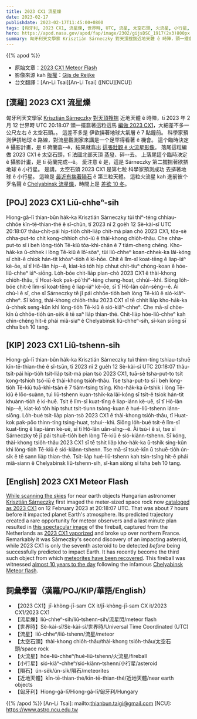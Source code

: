 ```yaml
---
title: 2023 CX1 流星爍
date: 2023-02-17
publishdate: 2023-02-17T11:45:00+0800
tags: [匈牙利, 2023 CX1, 流星爍, 世界時, UTC, 流星, 太空石頭, 火流星, 小行星, 隕石, 近地天體]
hero: https://apod.nasa.gov/apod/fap/image/2302/gijsDSC_1917(2x3)800px.jpg
summary: 匈牙利天文學家 Krisztián Sárneczky 對天頂搜揣近地天體 ê 時陣，頭一擺翕著這粒這馬編做 2023 CX1。
---
```


{{% apod %}}

- 原始文章：[2023 CX1 Meteor Flash](https://apod.nasa.gov/apod/ap230217.html)
- 影像來源 kah [版權][copyright]：[Gijs de Reijke](https://www.instagram.com/gijs.de.reijke/)
- 台文翻譯：[An-Li Tsai][An-Li Tsai] ([NCU][NCU])

## [漢羅] 2023 CX1 流星爍
匈牙利天文學家 [Krisztián Sárneczky][Krisztián Sárneczky] [對天頂搜揣][While scanning the skies] 近地天體 ê 時陣，tī 2023 年 2 月 12 世界時 UTC 20:18:07 頭一擺翕著這粒這馬 [編做 2023 CX1][cataloged as 2023 CX1]，大細差不多一公尺左右 ê 太空石頭。。
這差不多是 伊欲挵著地球大氣層 ê 7 點鐘前。
科學家預測伊挵地球 ê 路線，對流星觀測家來講是一个足罕得看著 ê 機會。
這个臨時決定 ê 攝影計畫，是 tī 荷蘭翕--ê，結果就翕出 [這張壯觀 ê 火流星影像][this spectacular image]。
落尾這粒編做 2023 CX1 ê 太空石頭，tī 法國北部天頂 [蒸發][2023 CX1 vaporized]、碎--去。
上落尾這个臨時決定 ê 攝影計畫，是 tī 荷蘭完成--ê。
愛注意 ê 是，這是 Sárneczky 第二擺揣著欲挵地球 ê 小行星。
是講，太空石頭 2023 CX1 是第七粒 科學家預測成功 去挵著地球 ê 小行星。
這嘛是 [最近有揣著隕石][meteorites have been recovered] ê 第三粒天體。
這粒火流星 kah 進前彼个歹名聲 ê [Chelyabinsk 流星爍][Chelyabinsk Meteor flash]，時間上是 [差欲 10 冬][almost 10 years to the day]。


## [POJ] 2023 CX1 Liû-chheⁿ-sih
Hiong-gâ-lī thian-bûn ha̍k-ka Krisztián Sárneczky tùi thiⁿ-téng chhiau-chhōe kīn-tē-thian-thé ê sî-chūn, tī 2023 nî 2 goe̍h 12 Sè-kài-sî UTC 20:18:07 thâu-chi̍t-pái hip-tio̍h chit-lia̍p chit-má pian chò 2023 CX1, tōa-sè chha-put-to chi̍t kong-chhioh chó-iū ê thài-khong chio̍h-thâu.
Che chha-put-to sī i beh lòng-tio̍h Tē-kiû tōa-khì-chân ê 7 tiám-cheng chêng.
Kho-ha̍k-ka ū-chhek i lòng Tē-kiû ê lō͘-sòaⁿ, tùi liû-chheⁿ koan-chhek-ka lâi-kóng sī chi̍t-ê chiok hán-tit khòaⁿ-tio̍h ê ki-hōe.
Chit ê lîm-sî koat-tēng ê liap-iáⁿ kè-ōe, sī tī Hô-lân hip--ê, kiat-kó to̍h hip chhut chit-tiuⁿ chòng-koan ê hóe-liû-chheⁿ iáⁿ-siōng.
Lo̍h-bóe chit-lia̍p pian-chò 2023 CX1 ê thài-khong chio̍h-thâu, tī Hoat-kok pak-pō͘ thiⁿ-téng cheng-hoat, chhùi--khì.
Siōng lo̍h-bóe chit-ê lîm-sî koat-tēng ê liap-iáⁿ kè-ōe, sī tī Hô-lân oân-sêng--ê.
Ài chù-ì ê sī, che sī Sárneczky tē jī pái chhōe-tio̍h beh lòng Tē-kiû ê sió-kiâⁿ-chheⁿ.
Sī kóng, thài-khong chio̍h-thâu 2023 CX1 sī tē chhit lia̍p kho-ha̍k-ka ū-chhek seng-kûn khì lòng-tio̍h Tē-kiû ê sió-kiâⁿ-chheⁿ.
Che mā-sī chòe-kīn ū chhōe-tio̍h ún-se̍k ê tē saⁿ lia̍p thian-thé.
Chit-lia̍p hóe-liû-chheⁿ kah chìn-chêng hit-ê phái miâ-siaⁿ ê Chelyabinsk liû-chheⁿ-sih, sî-kan siōng sī chha beh 10 tang.


## [KIP] 2023 CX1 Liû-tshenn-sih
Hiong-gâ-lī thian-bûn ha̍k-ka Krisztián Sárneczky tuì thinn-tíng tshiau-tshuē kīn-tē-thian-thé ê sî-tsūn, tī 2023 nî 2 gue̍h 12 Sè-kài-sî UTC 20:18:07 thâu-tsi̍t-pái hip-tio̍h tsit-lia̍p tsit-má pian tsò 2023 CX1, tuā-sè tsha-put-to tsi̍t kong-tshioh tsó-iū ê thài-khong tsio̍h-thâu.
Tse tsha-put-to sī i beh lòng-tio̍h Tē-kiû tuā-khì-tsân ê 7 tiám-tsing tsîng.
Kho-ha̍k-ka ū-tshik i lòng Tē-kiû ê lōo-suànn, tuì liû-tshenn kuan-tshik-ka lâi-kóng sī tsi̍t-ê tsiok hán-tit khuànn-tio̍h ê ki-huē.
Tsit ê lîm-sî kuat-tīng ê liap-iánn kè-uē, sī tī Hô-lân hip--ê, kiat-kó to̍h hip tshut tsit-tiunn tsòng-kuan ê hué-liû-tshenn iánn-siōng.
Lo̍h-bué tsit-lia̍p pian-tsò 2023 CX1 ê thài-khong tsio̍h-thâu, tī Huat-kok pak-pōo thinn-tíng tsing-huat, tshuì--khì.
Siōng lo̍h-bué tsit-ê lîm-sî kuat-tīng ê liap-iánn kè-uē, sī tī Hô-lân uân-sîng--ê.
Ài tsù-ì ê sī, tse sī Sárneczky tē jī pái tshuē-tio̍h beh lòng Tē-kiû ê sió-kiânn-tshenn.
Sī kóng, thài-khong tsio̍h-thâu 2023 CX1 sī tē tshit lia̍p kho-ha̍k-ka ū-tshik sing-kûn khì lòng-tio̍h Tē-kiû ê sió-kiânn-tshenn.
Tse mā-sī tsuè-kīn ū tshuē-tio̍h ún-si̍k ê tē sann lia̍p thian-thé.
Tsit-lia̍p hué-liû-tshenn kah tsìn-tsîng hit-ê phái miâ-siann ê Chelyabinsk liû-tshenn-sih, sî-kan siōng sī tsha beh 10 tang.


## [English] 2023 CX1 Meteor Flash
[While scanning the skies][While scanning the skies] for near earth objects Hungarian astronomer [Krisztián Sárneczky][Krisztián Sárneczky] first imaged the meter-sized space rock now [cataloged as 2023 CX1][cataloged as 2023 CX1] on 12 February 2023 at 20:18:07 UTC.
That was about 7 hours before it impacted planet Earth's atmosphere.
Its predicted trajectory created a rare opportunity for meteor observers and a last minute plan resulted in [this spectacular image][this spectacular image] of the fireball, captured from the Netherlands as [2023 CX1 vaporized][2023 CX1 vaporized] and broke up over northern France.
Remarkably it was Sárneczky's second discovery of an impacting asteroid, while 2023 CX1 is only the seventh asteroid to be detected _before_ being successfully predicted to impact Earth.
It has recently become the third such object from which [meteorites have been recovered][meteorites have been recovered].
This fireball was witnessed [almost 10 years to the day][almost 10 years to the day] following the infamous [Chelyabinsk Meteor flash][Chelyabinsk Meteor flash].


## 詞彙學習（漢羅/POJ/KIP/華語/English）
- 【2023 CX1】jī-khòng-jī-sam CX it/jī-khòng-jī-sam CX it/2023 CX1/2023 CX1
- 【流星爍】liû-chheⁿ-sih/liû-tshenn-sih/流星閃/meteor flash
- 【世界時】Sè-kài-sî/Sè-kài-sî/世界時/Universal Time Coordinated (UTC)
- 【流星】liû-chheⁿ/liû-tshenn/流星/meteor
- 【太空石頭】thài-khong chio̍h-thâu/thài-khong tsio̍h-thâu/太空石頭/space rock
- 【火流星】hóe-liû-chheⁿ/hué-liû-tshenn/火流星/fireball
- 【小行星】sió-kiâⁿ-chheⁿ/sió-kiânn-tshenn/小行星/asteroid
- 【隕石】ún-se̍k/ún-si̍k/隕石/meteorites
- 【近地天體】kīn-tē-thian-thé/kīn-tē-thian-thé/近地天體/near earth objects
- 【匈牙利】Hiong-gâ-lī/Hiong-gâ-lī/匈牙利/Hungary


{{% /apod %}}
[An-Li Tsai]: mailto:thianbun.taigi@gmail.com
[NCU]: https://www.astro.ncu.edu.tw

[copyright]: https://apod.nasa.gov/apod/fap/lib/about_apod.html#srapply
[License]: https://creativecommons.org/licenses/by/2.0/

[While scanning the skies]:https://twitter.com/sarneczky/status/1625125629279588353
[Krisztián Sárneczky]:https://en.wikipedia.org/wiki/Kriszti%C3%A1n_S%C3%A1rneczky
[cataloged as 2023 CX1]:https://minorplanetcenter.net/db_search/show_object?utf8=%E2%9C%93&object_id=2023+cx1
[this spectacular image]:https://www.instagram.com/p/ComLk_DMtTl/
[2023 CX1 vaporized]:https://en.wikipedia.org/wiki/2023_CX1
[meteorites have been recovered]:https://earthsky.org/space/small-asteroid-impact-near-france-english-channel/
[almost 10 years to the day]:https://blogs.nasa.gov/planetarydefense/2023/02/15/remembering-the-chelyabinsk-impact-10-years-ago-and-looking-to-the-future/
[Chelyabinsk Meteor flash]:https://apod.nasa.gov/apod/ap130223.html


